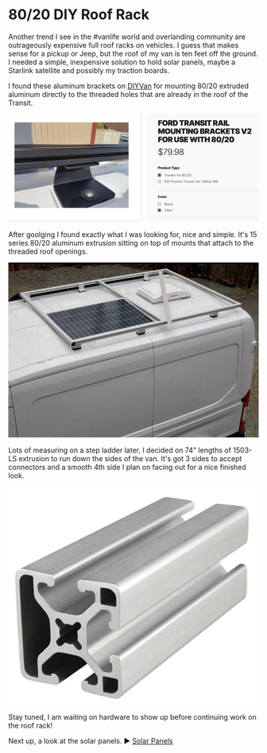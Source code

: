 # 80/20 DIY Roof Rack

Another trend I see in the #vanlife world and overlanding community are outrageously expensive full roof racks on vehicles. I guess that makes sense for a pickup or Jeep, but the roof of my van is ten feet off the ground. I needed a simple, inexpensive solution to hold solar panels, maybe a Starlink satellite and possibly my traction boards.

I found these aluminum brackets on [DIYVan](https://diyvan.com) for mounting 80/20 extruded aluminum directly to the threaded holes that are already in the roof of the Transit.

![80/20 DIY Roof Rack](assets/8020-roof-rack-01.jpg)

After goolging I found exactly what I was looking for, nice and simple. It's 15 series 80/20 aluminum extrusion sitting on top of mounts that attach to the threaded roof openings.

![80/20 DIY Roof Rack](assets/8020-roof-rack-02.jpg)

Lots of measuring on a step ladder later, I decided on 74" lengths of 1503-LS extrusion to run down the sides of the van. It's got 3 sides to accept connectors and a smooth 4th side I plan on facing out for a nice finished look.

![80/20 DIY Roof Rack](assets/8020-roof-rack-03.jpg)

Stay tuned, I am waiting on hardware to show up before continuing work on the roof rack!

Next up, a look at the solar panels. :arrow_forward: [Solar Panels](solar-panels.md)